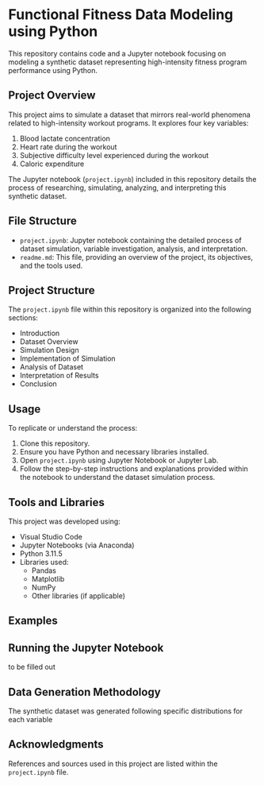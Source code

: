 # Functional Fitness Data Modeling using Python

This repository contains code and a Jupyter notebook focusing on modeling a synthetic dataset representing high-intensity fitness program performance using Python.

## Project Overview

This project aims to simulate a dataset that mirrors real-world phenomena related to high-intensity workout programs. It explores four key variables:

1. Blood lactate concentration
2. Heart rate during the workout
3. Subjective difficulty level experienced during the workout
4. Caloric expenditure

The Jupyter notebook (`project.ipynb`) included in this repository details the process of researching, simulating, analyzing, and interpreting this synthetic dataset.

## File Structure

- `project.ipynb`: Jupyter notebook containing the detailed process of dataset simulation, variable investigation, analysis, and interpretation.
- `readme.md`: This file, providing an overview of the project, its objectives, and the tools used.

## Project Structure

The `project.ipynb` file within this repository is organized into the following sections:

- Introduction
- Dataset Overview
- Simulation Design
- Implementation of Simulation
- Analysis of Dataset
- Interpretation of Results
- Conclusion

## Usage

To replicate or understand the process:

1. Clone this repository.
2. Ensure you have Python and necessary libraries installed.
3. Open `project.ipynb` using Jupyter Notebook or Jupyter Lab.
4. Follow the step-by-step instructions and explanations provided within the notebook to understand the dataset simulation process.

## Tools and Libraries

This project was developed using:

- Visual Studio Code
- Jupyter Notebooks (via Anaconda)
- Python 3.11.5
- Libraries used:
  - Pandas
  - Matplotlib
  - NumPy
  - Other libraries (if applicable)

## Examples

## Running the Jupyter Notebook

to be filled out

## Data Generation Methodology

The synthetic dataset was generated following specific distributions for each variable

## Acknowledgments

References and sources used in this project are listed within the `project.ipynb` file.
